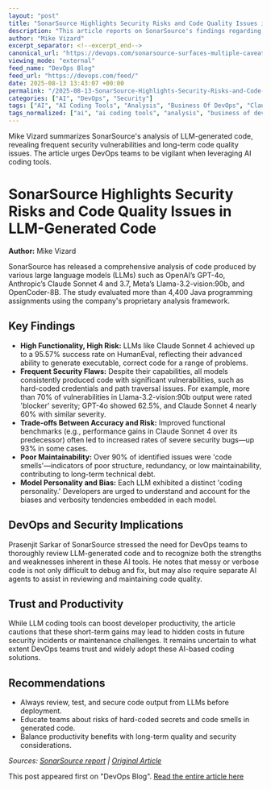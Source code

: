 ```yaml
---
layout: "post"
title: "SonarSource Highlights Security Risks and Code Quality Issues in LLM-Generated Code"
description: "This article reports on SonarSource's findings regarding code generated by leading large language models (LLMs), including GPT-4o and Claude Sonnet 4. It explores the dual nature of LLM-generated code: while functional and versatile, it often contains critical security vulnerabilities, hard-coded credentials, and poor maintainability. The report emphasizes the need for DevOps teams to rigorously review code produced by AI tools, highlighting the importance of understanding each model's inherent biases, code smells, and the long-term technical debt they introduce. Challenges with debugging and trust in LLM-generated code are also discussed."
author: "Mike Vizard"
excerpt_separator: <!--excerpt_end-->
canonical_url: "https://devops.com/sonarsource-surfaces-multiple-caveats-when-relying-on-llms-to-write-code/?utm_source=rss&utm_medium=rss&utm_campaign=sonarsource-surfaces-multiple-caveats-when-relying-on-llms-to-write-code"
viewing_mode: "external"
feed_name: "DevOps Blog"
feed_url: "https://devops.com/feed/"
date: 2025-08-13 13:43:07 +00:00
permalink: "/2025-08-13-SonarSource-Highlights-Security-Risks-and-Code-Quality-Issues-in-LLM-Generated-Code.html"
categories: ["AI", "DevOps", "Security"]
tags: ["AI", "AI Coding Tools", "Analysis", "Business Of DevOps", "Claude Sonnet 4", "Code Quality", "Code Review", "Code Smells", "DevOps", "DevSecOps", "GPT 4o", "Hard Coded Credentials", "Java", "Large Language Models", "Llama 3.2", "LLMs", "Messy Code", "Path Traversal", "Posts", "Security", "Security Vulnerabilities", "Social Facebook", "Social LinkedIn", "Social X", "SonarSource", "Technical Debt"]
tags_normalized: ["ai", "ai coding tools", "analysis", "business of devops", "claude sonnet 4", "code quality", "code review", "code smells", "devops", "devsecops", "gpt 4o", "hard coded credentials", "java", "large language models", "llama 3dot2", "llms", "messy code", "path traversal", "posts", "security", "security vulnerabilities", "social facebook", "social linkedin", "social x", "sonarsource", "technical debt"]
---
```


Mike Vizard summarizes SonarSource's analysis of LLM-generated code, revealing frequent security vulnerabilities and long-term code quality issues. The article urges DevOps teams to be vigilant when leveraging AI coding tools.<!--excerpt_end-->

# SonarSource Highlights Security Risks and Code Quality Issues in LLM-Generated Code

**Author:** Mike Vizard

SonarSource has released a comprehensive analysis of code produced by various large language models (LLMs) such as OpenAI’s GPT-4o, Anthropic’s Claude Sonnet 4 and 3.7, Meta’s Llama-3.2-vision:90b, and OpenCoder-8B. The study evaluated more than 4,400 Java programming assignments using the company's proprietary analysis framework.

## Key Findings

- **High Functionality, High Risk:** LLMs like Claude Sonnet 4 achieved up to a 95.57% success rate on HumanEval, reflecting their advanced ability to generate executable, correct code for a range of problems.
- **Frequent Security Flaws:** Despite their capabilities, all models consistently produced code with significant vulnerabilities, such as hard-coded credentials and path traversal issues. For example, more than 70% of vulnerabilities in Llama-3.2-vision:90b output were rated 'blocker' severity; GPT-4o showed 62.5%, and Claude Sonnet 4 nearly 60% with similar severity.
- **Trade-offs Between Accuracy and Risk:** Improved functional benchmarks (e.g., performance gains in Claude Sonnet 4 over its predecessor) often led to increased rates of severe security bugs—up 93% in some cases.
- **Poor Maintainability:** Over 90% of identified issues were 'code smells'—indicators of poor structure, redundancy, or low maintainability, contributing to long-term technical debt.
- **Model Personality and Bias:** Each LLM exhibited a distinct 'coding personality.' Developers are urged to understand and account for the biases and verbosity tendencies embedded in each model.

## DevOps and Security Implications

Prasenjit Sarkar of SonarSource stressed the need for DevOps teams to thoroughly review LLM-generated code and to recognize both the strengths and weaknesses inherent in these AI tools. He notes that messy or verbose code is not only difficult to debug and fix, but may also require separate AI agents to assist in reviewing and maintaining code quality.

## Trust and Productivity

While LLM coding tools can boost developer productivity, the article cautions that these short-term gains may lead to hidden costs in future security incidents or maintenance challenges. It remains uncertain to what extent DevOps teams trust and widely adopt these AI-based coding solutions.

## Recommendations

- Always review, test, and secure code output from LLMs before deployment.
- Educate teams about risks of hard-coded secrets and code smells in generated code.
- Balance productivity benefits with long-term quality and security considerations.

_Sources: [SonarSource report](https://www.sonarsource.com/company/press-releases/the-coding-personalities-of-leading-llms/) | [Original Article](https://devops.com/sonarsource-surfaces-multiple-caveats-when-relying-on-llms-to-write-code/)_

This post appeared first on "DevOps Blog". [Read the entire article here](https://devops.com/sonarsource-surfaces-multiple-caveats-when-relying-on-llms-to-write-code/?utm_source=rss&utm_medium=rss&utm_campaign=sonarsource-surfaces-multiple-caveats-when-relying-on-llms-to-write-code)
